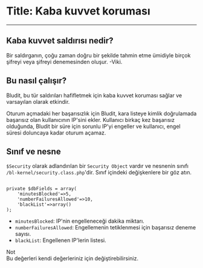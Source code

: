 # Title: Kaba kuvvet koruması
<!-- Position: 2 -->
---
## Kaba kuvvet saldırısı nedir?
Bir saldırganın, çoğu zaman doğru bir şekilde tahmin etme ümidiyle birçok şifreyi veya şifreyi denemesinden oluşur. -Viki.

## Bu nasıl çalışır?
Bludit, bu tür saldırıları hafifletmek için kaba kuvvet koruması sağlar ve varsayılan olarak etkindir.

Oturum açmadaki her başarısızlık için Bludit, kara listeye kimlik doğrulamada başarısız olan kullanıcının IP'sini ekler. Kullanıcı birkaç kez başarısız olduğunda, Bludit bir süre için sorunlu IP'yi engeller ve kullanıcı, engel süresi doluncaya kadar oturum açamaz.

## Sınıf ve nesne
`$Security` olarak adlandırılan bir `Security Object` vardır ve nesnenin sınıfı `/bl-kernel/security.class.php`'dir. Sınıf içindeki değişkenlere bir göz atın.

<pre><code data-language="php">
private $dbFields = array(
    'minutesBlocked'=>5,
    'numberFailuresAllowed'=>10,
    'blackList'=>array()
);
</code></pre>

- `minutesBlocked`: IP'nin engelleneceği dakika miktarı.
- `numberFailuresAllowed`: Engellemenin tetiklenmesi için başarısız deneme sayısı.
- `blackList`: Engellenen IP'lerin listesi.

<div class="note">
<div class="title">Not</div>
Bu değerleri kendi değerleriniz için değiştirebilirsiniz.
</div>

